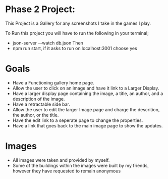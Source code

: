 # Phase 2 Project:

This Project is a Gallery for any screenshots I take in the games I play.

To Run this project you will have to run the following in your terminal;
- json-server --watch db.json
Then
- npm run start, if it asks to run on localhost:3001 choose yes

# Goals
- Have a Functioning gallery home page.
- Allow the user to click on an image and have it link to a Larger Display.
- Have a larger display page containing the image, a title, an author, and a description of the image.
- Have a retractable side bar.
- Allow the user to edit the larger Image page and charge the descrition, the author, or the title.
- Have the edit link to a seperate page to change the properties.
- Have a link that goes back to the main image page to show the updates.

# Images
- All images were taken and provided by myself.
- Some of the buildings within the images were built by my friends, however they have requested to remain anonymous
